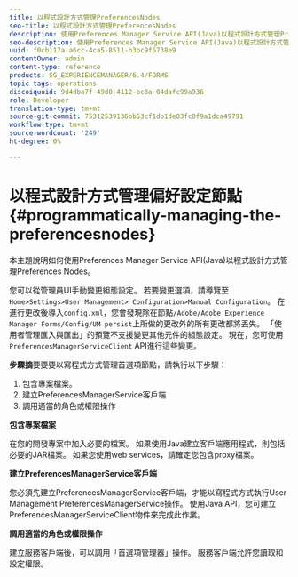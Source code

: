 ```yaml
---
title: 以程式設計方式管理PreferencesNodes
seo-title: 以程式設計方式管理PreferencesNodes
description: 使用Preferences Manager Service API(Java)以程式設計方式管理Preferences節點。
seo-description: 使用Preferences Manager Service API(Java)以程式設計方式管理Preferences節點。
uuid: f0cb117a-a6cc-4ca5-8511-b3bc9f6738e9
contentOwner: admin
content-type: reference
products: SG_EXPERIENCEMANAGER/6.4/FORMS
topic-tags: operations
discoiquuid: 9d4dba7f-49d8-4112-bc8a-04dafc99a936
role: Developer
translation-type: tm+mt
source-git-commit: 75312539136bb53cf1db1de03fc0f9a1dca49791
workflow-type: tm+mt
source-wordcount: '249'
ht-degree: 0%

---
```



# 以程式設計方式管理偏好設定節點{#programmatically-managing-the-preferencesnodes}

本主題說明如何使用Preferences Manager Service API(Java)以程式設計方式管理Preferences Nodes。

您可以從管理員UI手動變更組態設定。 若要變更選項，請導覽至`Home>Settings>User Management> Configuration>Manual Configuration`。 在進行更改後導入`config.xml`，您會發現除在節點`/Adobe/Adobe Experience Manager Forms/Config/UM persist`上所做的更改外的所有更改都將丟失。 「使用者管理匯入與匯出」的預覽不支援變更其他元件的組態設定。 現在，您可使用`PreferencesManagerServiceClient` API進行這些變更。

**步驟摘**&#x200B;要要要以寫程式方式管理首選項節點，請執行以下步驟：

1. 包含專案檔案。
1. 建立PreferencesManagerService客戶端
1. 調用適當的角色或權限操作

**包含專案檔案**

在您的開發專案中加入必要的檔案。 如果使用Java建立客戶端應用程式，則包括必要的JAR檔案。 如果您使用web services，請確定您包含proxy檔案。

**建立PreferencesManagerService客戶端**

您必須先建立PreferencesManagerService客戶端，才能以寫程式方式執行User Management PreferencesManagerService操作。 使用Java API，您可建立PreferencesManagerServiceClient物件來完成此作業。

**調用適當的角色或權限操作**

建立服務客戶端後，可以調用「首選項管理器」操作。 服務客戶端允許您讀取和設定權限。

